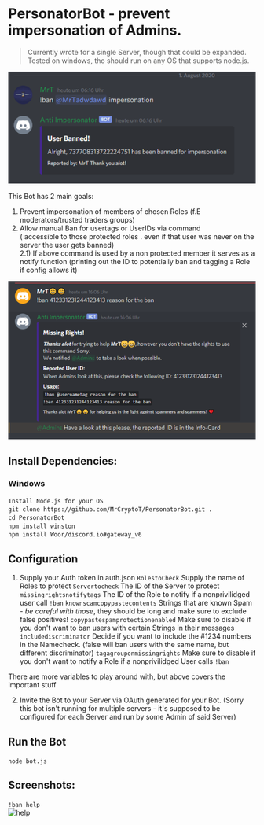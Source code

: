 # PersonatorBot - prevent impersonation of Admins. <br>

> Currently wrote for a single Server, though that could be expanded.<br>
> Tested on windows, tho should run on any OS that supports node.js.<br>

![successful ban](https://github.com/MrCryptoT/PersonatorBot/blob/master/img/cmd_ban_banned.png)

This Bot has  2 main goals: 
1) Prevent impersonation of members of chosen Roles (f.E moderators/trusted traders groups)
2) Allow manual Ban for usertags or UserIDs via command <br>( accessible to those protected roles . even if that user was never on the server the user gets banned) <br>
2.1) If above command is used by a non protected member it serves as a notify function (printing out the ID to potentially ban and tagging a Role if config allows it) <br>

![unauthd](https://github.com/MrCryptoT/PersonatorBot/blob/master/img/cmd_ban_unauthed_user.png)

## Install Dependencies: 
### Windows
```Install Node.js for your OS```<br>
```git clone https://github.com/MrCryptoT/PersonatorBot.git .```<br>
```cd PersonatorBot```<br>
```npm install winston```<br>
```npm install Woor/discord.io#gateway_v6```<br>

## Configuration

1) Supply your Auth token in auth.json
```RolestoCheck``` Supply the name of Roles to protect
```Servertocheck``` The ID of the Server to protect
```missingrightsnotifytags``` The ID of the Role to notify if a nonprivilidged user call ```!ban```
```knownscamcopypastecontents``` Strings that are known Spam - *be careful with those*, they should be long and make sure to exclude false positives! 
```copypastespamprotectionenabled``` Make sure to disable if you don't want to ban users with certain Strings in their messages
```includediscriminator``` Decide if you want to include the #1234 numbers in the Namecheck. (false will ban users with the same name, but different discriminator) 
```tagagrouponmissingrights``` Make sure to disable if you don't want to notify a Role if a nonprivilidged User calls ```!ban```

There are more variables to play around with, but above covers the important stuff

2) Invite the Bot to your Server via OAuth generated for your Bot. (Sorry this bot isn't running for multiple servers - it's supposed to be configured for each Server and run by some Admin of said Server) 


## Run the Bot
```node bot.js```


## Screenshots: 
```!ban help``` <br>
![help](https://github.com/MrCryptoT/PersonatorBot/blob/master/img/cmd_help_Output.png)

